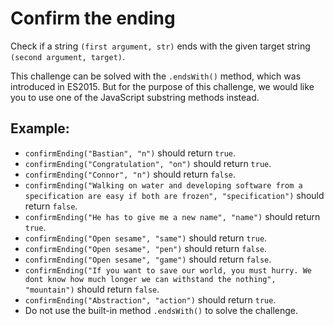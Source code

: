 # Confirm the ending

Check if a string `(first argument, str)` ends with the given target string `(second argument, target)`.

This challenge can be solved with the `.endsWith()` method, which was introduced in ES2015.
But for the purpose of this challenge, we would like you to use one of the JavaScript substring methods instead.

## Example:

-   `confirmEnding("Bastian", "n")` should return `true`.
-   `confirmEnding("Congratulation", "on")` should return `true`.
-   `confirmEnding("Connor", "n")` should return `false`.
-   `confirmEnding("Walking on water and developing software from a specification are easy if both are frozen", "specification")` should return `false`.
-   `confirmEnding("He has to give me a new name", "name")` should return `true`.
-   `confirmEnding("Open sesame", "same")` should return `true`.
-   `confirmEnding("Open sesame", "pen")` should return `false`.
-   `confirmEnding("Open sesame", "game")` should return `false`.
-   `confirmEnding("If you want to save our world, you must hurry. We dont know how much longer we can withstand the nothing", "mountain")` should return `false`.
-   `confirmEnding("Abstraction", "action")` should return `true`.
-   Do not use the built-in method `.endsWith()` to solve the challenge.
